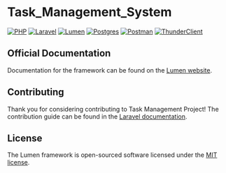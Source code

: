 # Task_Management_System
[![PHP](https://img.shields.io/badge/PHP-%23777BB4.svg)](https://www.php.net/) 
[![Laravel](https://img.shields.io/badge/Laravel-%23FF2D20.svg)](https://laravel.com/) 
[![Lumen](https://img.shields.io/badge/Lumen-%23FF2D20.svg)](https://lumen.laravel.com/) 
[![Postgres](https://img.shields.io/badge/Postgres-%23316192.svg)](https://www.postgresql.org/) 
[![Postman](https://img.shields.io/badge/Postman-%23FF6C37.svg)](https://www.postman.com/) 
[![ThunderClient](https://img.shields.io/badge/ThunderClient-%23000000.svg)](https://www.thunderclient.io/)


## Official Documentation

Documentation for the framework can be found on the [Lumen website](https://lumen.laravel.com/docs).

## Contributing

Thank you for considering contributing to Task Management Project! The contribution guide can be found in the [Laravel documentation](https://laravel.com/docs/contributions).

## License

The Lumen framework is open-sourced software licensed under the [MIT license](https://opensource.org/licenses/MIT).
